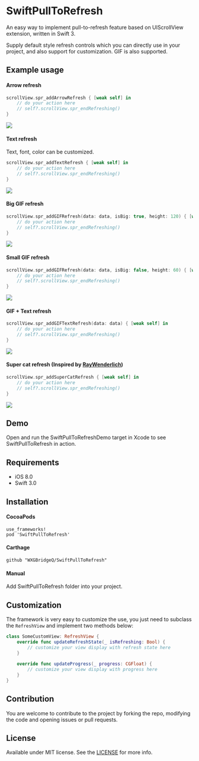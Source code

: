 # SwiftPullToRefresh

An easy way to implement pull-to-refresh feature based on UIScrollView extension, written in Swift 3.

Supply default style refresh controls which you can directly use in your project, and also support for customization. GIF is also supported.

## Example usage

#### Arrow refresh

```swift
scrollView.spr_addArrowRefresh { [weak self] in
    // do your action here
    // self?.scrollView.spr_endRefreshing()
}
```

![](SwiftPullToRefreshDemo/demo01_arrow.gif)

#### Text refresh

Text, font, color can be customized.

```swift
scrollView.spr_addTextRefresh { [weak self] in
    // do your action here
    // self?.scrollView.spr_endRefreshing()
}
```

![](SwiftPullToRefreshDemo/demo02_text.gif)

#### Big GIF refresh

```swift
scrollView.spr_addGIFRefresh(data: data, isBig: true, height: 120) { [weak self] in
    // do your action here
    // self?.scrollView.spr_endRefreshing()
}
```

![](SwiftPullToRefreshDemo/demo03_gif_big.gif)

#### Small GIF refresh

```swift
scrollView.spr_addGIFRefresh(data: data, isBig: false, height: 60) { [weak self] in
    // do your action here
    // self?.scrollView.spr_endRefreshing()
}
```

![](SwiftPullToRefreshDemo/demo05_gif_small.gif)

#### GIF + Text refresh

```swift
scrollView.spr_addGIFTextRefresh(data: data) { [weak self] in
    // do your action here
    // self?.scrollView.spr_endRefreshing()
}
```

![](SwiftPullToRefreshDemo/demo06_gif_text.gif)

#### Super cat refresh (Inspired by [RayWenderlich](https://videos.raywenderlich.com/courses/68-scroll-view-school/lessons/18))

```swift
scrollView.spr_addSuperCatRefresh { [weak self] in
    // do your action here
    // self?.scrollView.spr_endRefreshing()
}
```

![](SwiftPullToRefreshDemo/demo04_supercat.gif)

## Demo

Open and run the SwiftPullToRefreshDemo target in Xcode to see SwiftPullToRefresh in action.

## Requirements

* iOS 8.0
* Swift 3.0

## Installation

#### CocoaPods

```
use_frameworks!
pod 'SwiftPullToRefresh'
```

#### Carthage

```
github "WXGBridgeQ/SwiftPullToRefresh"
```

#### Manual

Add SwiftPullToRefresh folder into your project.

## Customization

The framework is very easy to customize the use, you just need to subclass the `RefreshView` and implement two methods below:

```swift
class SomeCustomView: RefreshView {
    override func updateRefreshState(_ isRefreshing: Bool) {
        // customize your view display with refresh state here
    }
    
    override func updateProgress(_ progress: CGFloat) {
        // customize your view display with progress here
    }
}
```

## Contribution

You are welcome to contribute to the project by forking the repo, modifying the code and opening issues or pull requests.

## License

Available under MIT license. See the [LICENSE](https://github.com/WXGBridgeQ/SwiftPullToRefresh/blob/master/LICENSE) for more info.